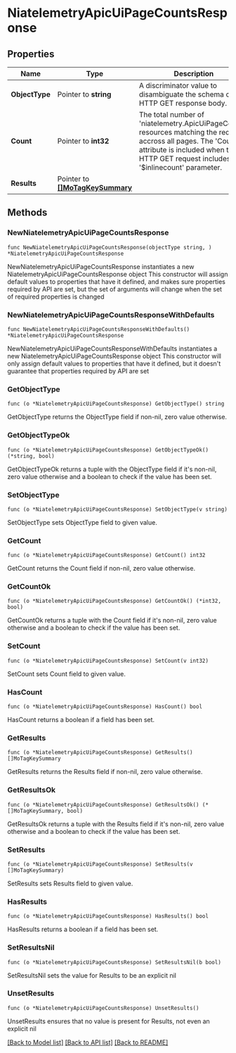 # NiatelemetryApicUiPageCountsResponse

## Properties

Name | Type | Description | Notes
------------ | ------------- | ------------- | -------------
**ObjectType** | Pointer to **string** | A discriminator value to disambiguate the schema of a HTTP GET response body. | 
**Count** | Pointer to **int32** | The total number of &#39;niatelemetry.ApicUiPageCounts&#39; resources matching the request, accross all pages. The &#39;Count&#39; attribute is included when the HTTP GET request includes the &#39;$inlinecount&#39; parameter. | [optional] 
**Results** | Pointer to [**[]MoTagKeySummary**](MoTagKeySummary.md) |  | [optional] 

## Methods

### NewNiatelemetryApicUiPageCountsResponse

`func NewNiatelemetryApicUiPageCountsResponse(objectType string, ) *NiatelemetryApicUiPageCountsResponse`

NewNiatelemetryApicUiPageCountsResponse instantiates a new NiatelemetryApicUiPageCountsResponse object
This constructor will assign default values to properties that have it defined,
and makes sure properties required by API are set, but the set of arguments
will change when the set of required properties is changed

### NewNiatelemetryApicUiPageCountsResponseWithDefaults

`func NewNiatelemetryApicUiPageCountsResponseWithDefaults() *NiatelemetryApicUiPageCountsResponse`

NewNiatelemetryApicUiPageCountsResponseWithDefaults instantiates a new NiatelemetryApicUiPageCountsResponse object
This constructor will only assign default values to properties that have it defined,
but it doesn't guarantee that properties required by API are set

### GetObjectType

`func (o *NiatelemetryApicUiPageCountsResponse) GetObjectType() string`

GetObjectType returns the ObjectType field if non-nil, zero value otherwise.

### GetObjectTypeOk

`func (o *NiatelemetryApicUiPageCountsResponse) GetObjectTypeOk() (*string, bool)`

GetObjectTypeOk returns a tuple with the ObjectType field if it's non-nil, zero value otherwise
and a boolean to check if the value has been set.

### SetObjectType

`func (o *NiatelemetryApicUiPageCountsResponse) SetObjectType(v string)`

SetObjectType sets ObjectType field to given value.


### GetCount

`func (o *NiatelemetryApicUiPageCountsResponse) GetCount() int32`

GetCount returns the Count field if non-nil, zero value otherwise.

### GetCountOk

`func (o *NiatelemetryApicUiPageCountsResponse) GetCountOk() (*int32, bool)`

GetCountOk returns a tuple with the Count field if it's non-nil, zero value otherwise
and a boolean to check if the value has been set.

### SetCount

`func (o *NiatelemetryApicUiPageCountsResponse) SetCount(v int32)`

SetCount sets Count field to given value.

### HasCount

`func (o *NiatelemetryApicUiPageCountsResponse) HasCount() bool`

HasCount returns a boolean if a field has been set.

### GetResults

`func (o *NiatelemetryApicUiPageCountsResponse) GetResults() []MoTagKeySummary`

GetResults returns the Results field if non-nil, zero value otherwise.

### GetResultsOk

`func (o *NiatelemetryApicUiPageCountsResponse) GetResultsOk() (*[]MoTagKeySummary, bool)`

GetResultsOk returns a tuple with the Results field if it's non-nil, zero value otherwise
and a boolean to check if the value has been set.

### SetResults

`func (o *NiatelemetryApicUiPageCountsResponse) SetResults(v []MoTagKeySummary)`

SetResults sets Results field to given value.

### HasResults

`func (o *NiatelemetryApicUiPageCountsResponse) HasResults() bool`

HasResults returns a boolean if a field has been set.

### SetResultsNil

`func (o *NiatelemetryApicUiPageCountsResponse) SetResultsNil(b bool)`

 SetResultsNil sets the value for Results to be an explicit nil

### UnsetResults
`func (o *NiatelemetryApicUiPageCountsResponse) UnsetResults()`

UnsetResults ensures that no value is present for Results, not even an explicit nil

[[Back to Model list]](../README.md#documentation-for-models) [[Back to API list]](../README.md#documentation-for-api-endpoints) [[Back to README]](../README.md)


